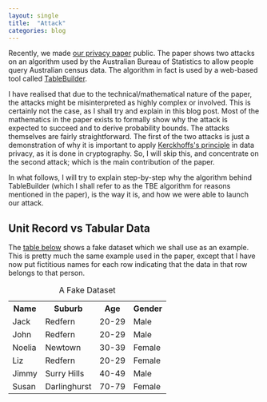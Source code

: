 ```yaml
---
layout: single
title:  "Attack"
categories: blog
---
```


<p>Recently, we made <a href="https://arxiv.org/pdf/1902.06414.pdf">our privacy paper</a> public. The paper shows two attacks on an algorithm used by the Australian Bureau of Statistics to allow people query Australian census data. The algorithm in fact is used by a web-based tool called <a href="https://www.abs.gov.au/websitedbs/censushome.nsf/home/tablebuilder">TableBuilder</a>.</p>

<p>I have realised that due to the technical/mathematical nature of the paper, the attacks might be misinterpreted as highly complex or involved. This is certainly not the case, as I shall try and explain in this blog post. Most of the mathematics in the paper exists to formally show why the attack is expected to succeed and to derive probability bounds. The attacks themselves are fairly straightforward. The first of the two attacks is just a demonstration of why it is important to apply <a href="https://en.wikipedia.org/wiki/Kerckhoffs%27s_principle">Kerckhoffs's principle</a> in data privacy, as it is done in cryptography. So, I will skip this, and concentrate on the second attack; which is the main contribution of the paper.</p>

<p> In what follows, I will try to explain step-by-step why the algorithm behind TableBuilder (which I shall refer to as the TBE algorithm for reasons mentioned in the paper), is the way it is, and how we were able to launch our attack. </p>

<h2>Unit Record vs Tabular Data</h2>

<p>The <a href="#fakedata">table below</a> shows a fake dataset which we shall use as an example. This is pretty much the same example used in the paper, except that I have now put fictitious names for each row indicating that the data in that row belongs to that person.</p>

<table id="#fakedata" align="center">
  <caption>A Fake Dataset</caption>
  <tr>
    <th>Name</th>
    <th>Suburb</th> 
    <th>Age</th>
    <th>Gender</th>
  </tr>
  <tr>
    <td>Jack</td>
    <td>Redfern</td> 
    <td>20-29</td>
    <td>Male</td>
  </tr>
  <tr>
    <td>John</td>
    <td>Redfern</td> 
    <td>20-29</td>
    <td>Male</td>
  </tr>
  <tr>
    <td>Noelia</td>
    <td>Newtown</td> 
    <td>30-39</td>
    <td>Female</td>
  </tr>
  <tr>
    <td>Liz</td>
    <td>Redfern</td> 
    <td>20-29</td>
    <td>Female</td>
  </tr>
  <tr>
    <td>Jimmy</td>
    <td>Surry Hills</td> 
    <td>40-49</td>
    <td>Male</td>
  </tr>
  <tr>
    <td>Susan</td>
    <td>Darlinghurst</td> 
    <td>70-79</td>
    <td>Female</td>
  </tr>
</table>
